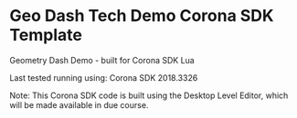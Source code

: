 # Geo Dash Tech Demo Corona SDK Template
Geometry Dash Demo - built for Corona SDK Lua

Last tested running using: Corona SDK 2018.3326

Note: This Corona SDK code is built using the Desktop Level Editor, which will be made available in due course.
